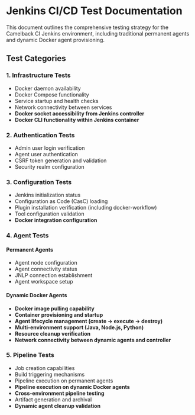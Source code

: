 # Jenkins CI/CD Test Documentation

This document outlines the comprehensive testing strategy for the Camelback CI Jenkins environment, including traditional permanent agents and dynamic Docker agent provisioning.

## Test Categories

### 1. Infrastructure Tests
- Docker daemon availability
- Docker Compose functionality
- Service startup and health checks
- Network connectivity between services
- **Docker socket accessibility from Jenkins controller**
- **Docker CLI functionality within Jenkins container**

### 2. Authentication Tests
- Admin user login verification
- Agent user authentication
- CSRF token generation and validation
- Security realm configuration

### 3. Configuration Tests
- Jenkins initialization status
- Configuration as Code (CasC) loading
- Plugin installation verification (including docker-workflow)
- Tool configuration validation
- **Docker integration configuration**

### 4. Agent Tests
#### Permanent Agents
- Agent node configuration
- Agent connectivity status
- JNLP connection establishment
- Agent workspace setup

#### Dynamic Docker Agents
- **Docker image pulling capability**
- **Container provisioning and startup**
- **Agent lifecycle management (create → execute → destroy)**
- **Multi-environment support (Java, Node.js, Python)**
- **Resource cleanup verification**
- **Network connectivity between dynamic agents and controller**

### 5. Pipeline Tests
- Job creation capabilities
- Build triggering mechanisms
- Pipeline execution on permanent agents
- **Pipeline execution on dynamic Docker agents**
- **Cross-environment pipeline testing**
- Artifact generation and archival
- **Dynamic agent cleanup validation**